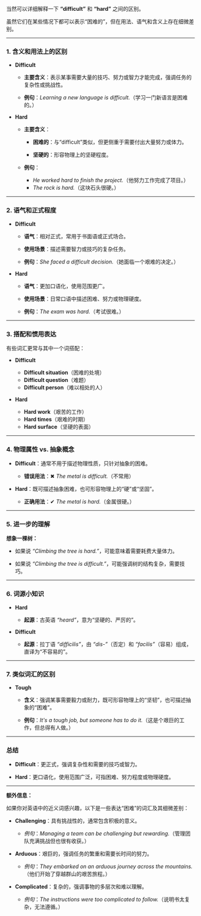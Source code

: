 当然可以详细解释一下 **“difficult”** 和 **“hard”** 之间的区别。

虽然它们在某些情况下都可以表示“困难的”，但在用法、语气和含义上存在细微差别。

---

### **1. 含义和用法上的区别**

- **Difficult**

  - **主要含义**：表示某事需要大量的技巧、努力或智力才能完成，强调任务的复杂性或挑战性。

  - **例句**：*Learning a new language is difficult.*（学习一门新语言是困难的。）

- **Hard**

  - **主要含义**：

    - **困难的**：与“difficult”类似，但更侧重于需要付出大量努力或体力。

    - **坚硬的**：形容物理上的坚硬程度。

  - **例句**：

    - *He worked hard to finish the project.*（他努力工作完成了项目。）
    - *The rock is hard.*（这块石头很硬。）

---

### **2. 语气和正式程度**

- **Difficult**

  - **语气**：相对正式，常用于书面语或正式场合。

  - **使用场景**：描述需要智力或技巧的复杂任务。

  - **例句**：*She faced a difficult decision.*（她面临一个艰难的决定。）

- **Hard**

  - **语气**：更加口语化，使用范围更广。

  - **使用场景**：日常口语中描述困难、努力或物理硬度。

  - **例句**：*The exam was hard.*（考试很难。）

---

### **3. 搭配和惯用表达**

有些词汇更常与其中一个词搭配：

- **Difficult**

  - **Difficult situation**（困难的处境）
  - **Difficult question**（难题）
  - **Difficult person**（难以相处的人）

- **Hard**

  - **Hard work**（艰苦的工作）
  - **Hard times**（艰难的时期）
  - **Hard surface**（坚硬的表面）

---

### **4. 物理属性 vs. 抽象概念**

- **Difficult**：通常不用于描述物理性质，只针对抽象的困难。

  - **错误用法**：✖ *The metal is difficult.*（不常用）

- **Hard**：既可描述抽象困难，也可形容物理上的“硬”或“坚固”。

  - **正确用法**：✔ *The metal is hard.*（金属很硬。）

---

### **5. 进一步的理解**

**想象一棵树：**

- 如果说 *“Climbing the tree is hard.”*，可能意味着需要耗费大量体力。

- 如果说 *“Climbing the tree is difficult.”*，可能强调树的结构复杂，需要技巧。

---

### **6. 词源小知识**

- **Hard**

  - **起源**：古英语 *“heard”*，意为“坚硬的、严厉的”。

- **Difficult**

  - **起源**：拉丁语 *“difficilis”*，由 *“dis-”*（否定）和 *“facilis”*（容易）组成，直译为“不容易的”。

---

### **7. 类似词汇的区别**

- **Tough**

  - **含义**：强调某事需要毅力或耐力，既可形容物理上的“坚韧”，也可描述抽象的“困难”。

  - **例句**：*It's a tough job, but someone has to do it.*（这是个艰巨的工作，但总得有人做。）

---

### **总结**

- **Difficult**：更正式，强调复杂性和需要的技巧或智力。

- **Hard**：更口语化，使用范围广泛，可指困难、努力程度或物理硬度。

---

**额外信息：**

如果你对英语中的近义词感兴趣，以下是一些表达“困难”的词汇及其细微差别：

- **Challenging**：具有挑战性的，通常包含积极的意义。

  - *例句*：*Managing a team can be challenging but rewarding.*（管理团队充满挑战但也很有收获。）

- **Arduous**：艰巨的，强调任务的繁重和需要长时间的努力。

  - *例句*：*They embarked on an arduous journey across the mountains.*（他们开始了穿越群山的艰苦旅程。）

- **Complicated**：复杂的，强调事物的多层次和难以理解。

  - *例句*：*The instructions were too complicated to follow.*（说明书太复杂，无法遵循。）
